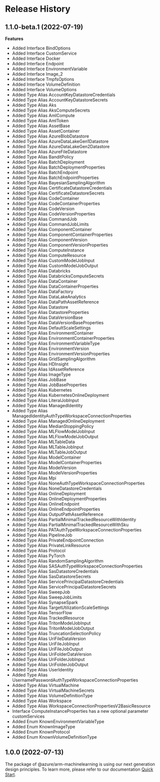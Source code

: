# Release History
    
## 1.1.0-beta.1 (2022-07-19)
    
**Features**

  - Added Interface BindOptions
  - Added Interface CustomService
  - Added Interface Docker
  - Added Interface Endpoint
  - Added Interface EnvironmentVariable
  - Added Interface Image_2
  - Added Interface TmpfsOptions
  - Added Interface VolumeDefinition
  - Added Interface VolumeOptions
  - Added Type Alias AccountKeyDatastoreCredentials
  - Added Type Alias AccountKeyDatastoreSecrets
  - Added Type Alias Aks
  - Added Type Alias AksComputeSecrets
  - Added Type Alias AmlCompute
  - Added Type Alias AmlToken
  - Added Type Alias AssetBase
  - Added Type Alias AssetContainer
  - Added Type Alias AzureBlobDatastore
  - Added Type Alias AzureDataLakeGen1Datastore
  - Added Type Alias AzureDataLakeGen2Datastore
  - Added Type Alias AzureFileDatastore
  - Added Type Alias BanditPolicy
  - Added Type Alias BatchDeployment
  - Added Type Alias BatchDeploymentProperties
  - Added Type Alias BatchEndpoint
  - Added Type Alias BatchEndpointProperties
  - Added Type Alias BayesianSamplingAlgorithm
  - Added Type Alias CertificateDatastoreCredentials
  - Added Type Alias CertificateDatastoreSecrets
  - Added Type Alias CodeContainer
  - Added Type Alias CodeContainerProperties
  - Added Type Alias CodeVersion
  - Added Type Alias CodeVersionProperties
  - Added Type Alias CommandJob
  - Added Type Alias CommandJobLimits
  - Added Type Alias ComponentContainer
  - Added Type Alias ComponentContainerProperties
  - Added Type Alias ComponentVersion
  - Added Type Alias ComponentVersionProperties
  - Added Type Alias ComputeInstance
  - Added Type Alias ComputeResource
  - Added Type Alias CustomModelJobInput
  - Added Type Alias CustomModelJobOutput
  - Added Type Alias Databricks
  - Added Type Alias DatabricksComputeSecrets
  - Added Type Alias DataContainer
  - Added Type Alias DataContainerProperties
  - Added Type Alias DataFactory
  - Added Type Alias DataLakeAnalytics
  - Added Type Alias DataPathAssetReference
  - Added Type Alias Datastore
  - Added Type Alias DatastoreProperties
  - Added Type Alias DataVersionBase
  - Added Type Alias DataVersionBaseProperties
  - Added Type Alias DefaultScaleSettings
  - Added Type Alias EnvironmentContainer
  - Added Type Alias EnvironmentContainerProperties
  - Added Type Alias EnvironmentVariableType
  - Added Type Alias EnvironmentVersion
  - Added Type Alias EnvironmentVersionProperties
  - Added Type Alias GridSamplingAlgorithm
  - Added Type Alias HDInsight
  - Added Type Alias IdAssetReference
  - Added Type Alias ImageType
  - Added Type Alias JobBase
  - Added Type Alias JobBaseProperties
  - Added Type Alias Kubernetes
  - Added Type Alias KubernetesOnlineDeployment
  - Added Type Alias LiteralJobInput
  - Added Type Alias ManagedIdentity
  - Added Type Alias ManagedIdentityAuthTypeWorkspaceConnectionProperties
  - Added Type Alias ManagedOnlineDeployment
  - Added Type Alias MedianStoppingPolicy
  - Added Type Alias MLFlowModelJobInput
  - Added Type Alias MLFlowModelJobOutput
  - Added Type Alias MLTableData
  - Added Type Alias MLTableJobInput
  - Added Type Alias MLTableJobOutput
  - Added Type Alias ModelContainer
  - Added Type Alias ModelContainerProperties
  - Added Type Alias ModelVersion
  - Added Type Alias ModelVersionProperties
  - Added Type Alias Mpi
  - Added Type Alias NoneAuthTypeWorkspaceConnectionProperties
  - Added Type Alias NoneDatastoreCredentials
  - Added Type Alias OnlineDeployment
  - Added Type Alias OnlineDeploymentProperties
  - Added Type Alias OnlineEndpoint
  - Added Type Alias OnlineEndpointProperties
  - Added Type Alias OutputPathAssetReference
  - Added Type Alias PartialMinimalTrackedResourceWithIdentity
  - Added Type Alias PartialMinimalTrackedResourceWithSku
  - Added Type Alias PATAuthTypeWorkspaceConnectionProperties
  - Added Type Alias PipelineJob
  - Added Type Alias PrivateEndpointConnection
  - Added Type Alias PrivateLinkResource
  - Added Type Alias Protocol
  - Added Type Alias PyTorch
  - Added Type Alias RandomSamplingAlgorithm
  - Added Type Alias SASAuthTypeWorkspaceConnectionProperties
  - Added Type Alias SasDatastoreCredentials
  - Added Type Alias SasDatastoreSecrets
  - Added Type Alias ServicePrincipalDatastoreCredentials
  - Added Type Alias ServicePrincipalDatastoreSecrets
  - Added Type Alias SweepJob
  - Added Type Alias SweepJobLimits
  - Added Type Alias SynapseSpark
  - Added Type Alias TargetUtilizationScaleSettings
  - Added Type Alias TensorFlow
  - Added Type Alias TrackedResource
  - Added Type Alias TritonModelJobInput
  - Added Type Alias TritonModelJobOutput
  - Added Type Alias TruncationSelectionPolicy
  - Added Type Alias UriFileDataVersion
  - Added Type Alias UriFileJobInput
  - Added Type Alias UriFileJobOutput
  - Added Type Alias UriFolderDataVersion
  - Added Type Alias UriFolderJobInput
  - Added Type Alias UriFolderJobOutput
  - Added Type Alias UserIdentity
  - Added Type Alias UsernamePasswordAuthTypeWorkspaceConnectionProperties
  - Added Type Alias VirtualMachine
  - Added Type Alias VirtualMachineSecrets
  - Added Type Alias VolumeDefinitionType
  - Added Type Alias Workspace
  - Added Type Alias WorkspaceConnectionPropertiesV2BasicResource
  - Interface ComputeInstanceProperties has a new optional parameter customServices
  - Added Enum KnownEnvironmentVariableType
  - Added Enum KnownImageType
  - Added Enum KnownProtocol
  - Added Enum KnownVolumeDefinitionType
    
    
## 1.0.0 (2022-07-13)

The package of @azure/arm-machinelearning is using our next generation design principles. To learn more, please refer to our documentation [Quick Start](https://aka.ms/js-track2-quickstart).
